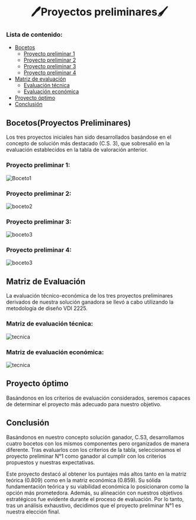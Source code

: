<h1 align="center">🖊Proyectos preliminares🖌</h1>

### Lista de contenido:
* [Bocetos](#bocetosproyectos-preliminares)
  * [Proyecto preliminar 1](#proyecto-preliminar-1)
  * [Proyecto preliminar 2](#proyecto-preliminar-2)
  * [Proyecto preliminar 3](#proyecto-preliminar-3)
  * [Proyecto preliminar 4](#proyecto-preliminar-4)
* [Matriz de evaluación](#matriz-de-evaluación)
    * [Evaluación técnica](#matriz-de-evaluación-técnica)
    * [Evaluación económica](#matriz-de-evaluación-económica)
* [Proyecto óptimo](#proyecto-óptimo) 
* [Conclusión](#conclusión)   

## Bocetos(Proyectos Preliminares)
Los tres proyectos iniciales han sido desarrollados basándose en el concepto de solución más destacado (C.S. 3), que sobresalió en la evaluación establecidos en la tabla de valoración anterior.
### Proyecto preliminar 1:
![Boceto1](../../../Imagenes/img_hito1/boceto1.png)
### Proyecto preliminar 2:
![boceto2](../../../Imagenes/img_hito1/boceto2.png)
### Proyecto preliminar 3:
![boceto3](../../../Imagenes/img_hito1/boceto3.png)
### Proyecto preliminar 4:
![boceto3](../../../Imagenes/img_hito1/boceto4.png)

## Matriz de Evaluación
La evaluación técnico-económica de los tres proyectos preliminares derivados de nuestra solución ganadora se llevó a cabo utilizando la metodología de diseño VDI 2225.
### Matriz de evaluación técnica:
![tecnica](../../../Imagenes/img_hito1/tecnico.png)
### Matriz de evaluación económica:
![tecnica](../../../Imagenes/img_hito1/manreni.png)
## Proyecto óptimo
 Basándonos en los criterios de evaluación considerados, seremos capaces de determinar el proyecto más adecuado para nuestro objetivo.
## Conclusión
Basándonos en nuestro concepto solución ganador, C.S3, desarrollamos cuatro bocetos con los mismos componentes pero organizados de manera diferente. Tras evaluarlos con los criterios de la tabla, seleccionamos el proyecto preliminar N°1 como ganador al cumplir con los criterios propuestos y nuestras expectativas.

Este proyecto destacó al obtener los puntajes más altos tanto en la matriz teórica (0.809) como en la matriz económica (0.859). Su sólida fundamentación teórica y su viabilidad económica lo posicionaron como la opción más prometedora. Además, su alineación con nuestros objetivos estratégicos fue evidente durante el proceso de evaluación. Por lo tanto, tras un análisis exhaustivo, decidimos que el proyecto preliminar N°1 es nuestra elección final.
